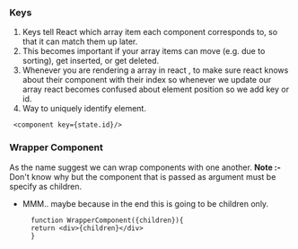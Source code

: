 ### Keys

1. Keys tell React which array item each component corresponds to, so that it can match them up later.
2. This becomes important if your array items can move (e.g. due to sorting), get inserted, or get deleted.
3. Whenever you are rendering a array in react , to make sure react knows about their component with their index so whenever we update our array react becomes confused about element position so we add key or id.
4. Way to uniquely identify element.

` <component key={state.id}/>`

### Wrapper Component
As the name suggest we can wrap components with one another.
**Note :-**
Don't know why but the component that is passed as argument must be specify as children.
- MMM.. maybe because in the end this is going to be children only.

		function WrapperComponent({children}){
		return <div>{children}</div>
		}



